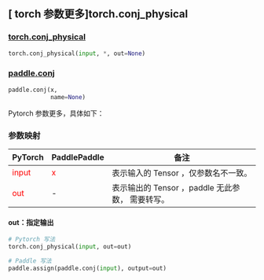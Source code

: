 ## [ torch 参数更多]torch.conj_physical
### [torch.conj_physical](https://pytorch.org/docs/stable/generated/torch.conj_physical.html#torch.conj_physical)

```python
torch.conj_physical(input, *, out=None)
```

### [paddle.conj](https://www.paddlepaddle.org.cn/documentation/docs/zh/develop/api/paddle/conj_cn.html#conj)

```python
paddle.conj(x,
            name=None)
```

Pytorch 参数更多，具体如下：
### 参数映射
| PyTorch       | PaddlePaddle | 备注                                                   |
| ------------- | ------------ | ------------------------------------------------------ |
| <font color='red'> input </font> | <font color='red'> x </font> | 表示输入的 Tensor ，仅参数名不一致。  |
| <font color='red'> out </font> | - | 表示输出的 Tensor ，paddle 无此参数， 需要转写。  |

#### out：指定输出
```python
# Pytorch 写法
torch.conj_physical(input, out=out)

# Paddle 写法
paddle.assign(paddle.conj(input), output=out)
```
